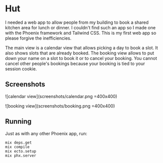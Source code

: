 # Hut

I needed a web app to allow people from my building to book a shared kitchen area for lunch or dinner. I couldn't find such an app so I made one with the Phoenix framework and Tailwind CSS. This is my first web app so please forgive the inefficiencies. 
 
The main view is a calendar view that allows picking a day to book a slot. It also shows slots that are already booked. The booking view allows to put down your name on a slot to book it or to cancel your booking. You cannot cancel other people's bookings because your booking is tied to your session cookie.

## Screenshots

![calendar view](screenshots/calendar.png =400x400)

![booking view](screenshots/booking.png =400x400)

## Running

Just as with any other Phoenix app, run:

```
mix deps.get
mix compile
mix ecto.setup
mix phx.server
```

